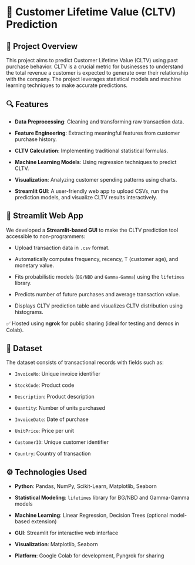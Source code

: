 # 🧮 Customer Lifetime Value (CLTV) Prediction

## 📌 Project Overview

This project aims to predict Customer Lifetime Value (CLTV) using past purchase behavior. CLTV is a crucial metric for businesses to understand the total revenue a customer is expected to generate over their relationship with the company. The project leverages statistical models and machine learning techniques to make accurate predictions.

## 🔍 Features

- **Data Preprocessing**: Cleaning and transforming raw transaction data.
  
- **Feature Engineering**: Extracting meaningful features from customer purchase history.
  
- **CLTV Calculation**: Implementing traditional statistical formulas.
  
- **Machine Learning Models**: Using regression techniques to predict CLTV.
  
- **Visualization**: Analyzing customer spending patterns using charts.
  
- **Streamlit GUI**: A user-friendly web app to upload CSVs, run the prediction models, and visualize CLTV results interactively.

## 📲 Streamlit Web App

We developed a **Streamlit-based GUI** to make the CLTV prediction tool accessible to non-programmers:

- Upload transaction data in `.csv` format.
  
- Automatically computes frequency, recency, T (customer age), and monetary value.
  
- Fits probabilistic models (`BG/NBD` and `Gamma-Gamma`) using the `lifetimes` library.
  
- Predicts number of future purchases and average transaction value.
  
- Displays CLTV prediction table and visualizes CLTV distribution using histograms.

✅ Hosted using **ngrok** for public sharing (ideal for testing and demos in Colab).

## 📂 Dataset

The dataset consists of transactional records with fields such as:

- `InvoiceNo`: Unique invoice identifier
  
- `StockCode`: Product code
  
- `Description`: Product description
  
- `Quantity`: Number of units purchased
  
- `InvoiceDate`: Date of purchase
  
- `UnitPrice`: Price per unit
  
- `CustomerID`: Unique customer identifier
  
- `Country`: Country of transaction

## ⚙️ Technologies Used

- **Python**: Pandas, NumPy, Scikit-Learn, Matplotlib, Seaborn
  
- **Statistical Modeling**: `lifetimes` library for BG/NBD and Gamma-Gamma models
  
- **Machine Learning**: Linear Regression, Decision Trees (optional model-based extension)
  
- **GUI**: Streamlit for interactive web interface
  
- **Visualization**: Matplotlib, Seaborn
  
- **Platform**: Google Colab for development, Pyngrok for sharing
